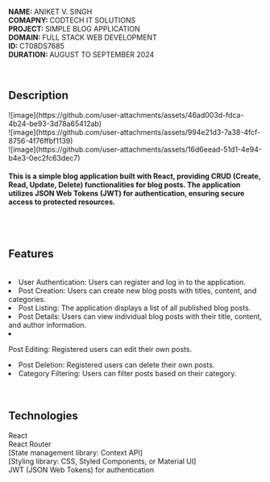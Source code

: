 <b>NAME: </b> ANIKET V. SINGH <br><b> COMAPNY: </b> CODTECH IT SOLUTIONS <br><b>PROJECT: </b> SIMPLE BLOG APPLICATION<br><b> DOMAIN: </b> FULL STACK WEB DEVELOPMENT <br><b>ID: </b> CT08DS7685 <br><b>DURATION: </b> AUGUST TO SEPTEMBER 2024

<br>
<h2>Description</h2>
![image](https://github.com/user-attachments/assets/46ad003d-fdca-4b24-be93-3d78a65412ab)<br>
![image](https://github.com/user-attachments/assets/994e21d3-7a38-4fcf-8756-4f76ffbf1139)<br>
![image](https://github.com/user-attachments/assets/16d6eead-51d1-4e94-b4e3-0ec2fc63dec7)



<h4>This is a simple blog application built with React, providing CRUD (Create, Read, Update, Delete) functionalities for blog posts. The application utilizes JSON Web Tokens (JWT) for authentication, ensuring secure access to protected resources.</h4>
<br><br>
<h2>Features</h2>
<br>
<li>User Authentication: Users can register and log in to the application.</li><li>
Post Creation: Users can create new blog posts with titles, content, and categories.</li><li>
Post Listing: The application displays a list of all published blog posts.</li><li>
Post Details: Users can view individual blog posts with their title, content, and author information.</li><li>

Post Editing: Registered users can edit their own posts.</li><li>
Post Deletion: Registered users can delete their own posts.</li><li>
Category Filtering: Users can filter posts based on their category.</li>
<br><br>
<h2>Technologies</h2>

React<br>
React Router<br>
[State management library: Context API]<br>
[Styling library: CSS, Styled Components, or Material UI]<br>
JWT (JSON Web Tokens) for authentication<br>
